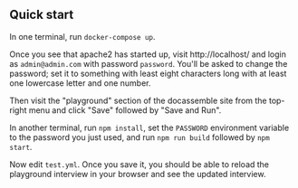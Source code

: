 ## Quick start

In one terminal, run `docker-compose up`.

Once you see that apache2 has started up, visit http://localhost/ and login
as `admin@admin.com` with password `password`. You'll be asked to change the
password; set it to something with least eight characters long with at least one
lowercase letter and one number.

Then visit the "playground" section of the docassemble site from the top-right
menu and click "Save" followed by "Save and Run".

In another terminal, run `npm install`, set the `PASSWORD` environment variable
to the password you just used, and run `npm run build` followed by `npm start`.

Now edit `test.yml`.  Once you save it, you should be able to reload the
playground interview in your browser and see the updated interview.

